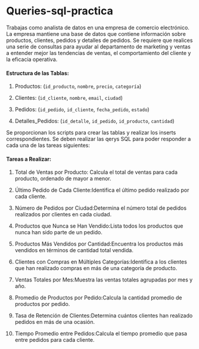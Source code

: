# Queries-sql-practica

Trabajas como analista de datos en una empresa de comercio electrónico. La empresa mantiene una base de datos que contiene información sobre productos, clientes, pedidos y detalles de pedidos. Se requiere que realices una serie de consultas para ayudar al departamento de marketing y ventas a entender mejor las tendencias de ventas, el comportamiento del cliente y la eficacia operativa.


#### Estructura de las Tablas:

1. Productos: (`id_producto`, `nombre`, `precio`, `categoría`)

2. Clientes: (`id_cliente`, `nombre`, `email`, `ciudad`)

3. Pedidos: (`id_pedido`, `id_cliente`, `fecha_pedido`, `estado`)

4. Detalles_Pedidos: (`id_detalle`, `id_pedido`, `id_producto`, `cantidad`)

Se proporcionan los scripts para crear las tablas y realizar los inserts correspondientes. Se deben realizar las qerys SQL para poder responder a cada una de las tareas siguientes: 

#### Tareas a Realizar:

1. Total de Ventas por Producto: Calcula el total de ventas para cada producto, ordenado de mayor a menor.

2. Último Pedido de Cada Cliente:Identifica el último pedido realizado por cada cliente.

3. Número de Pedidos por Ciudad:Determina el número total de pedidos realizados por clientes en cada ciudad.

4. Productos que Nunca se Han Vendido:Lista todos los productos que nunca han sido parte de un pedido.

5. Productos Más Vendidos por Cantidad:Encuentra los productos más vendidos en términos de cantidad total vendida.

6. Clientes con Compras en Múltiples Categorías:Identifica a los clientes que han realizado compras en más de una categoría de producto.

7. Ventas Totales por Mes:Muestra las ventas totales agrupadas por mes y año.

8. Promedio de Productos por Pedido:Calcula la cantidad promedio de productos por pedido.

9. Tasa de Retención de Clientes:Determina cuántos clientes han realizado pedidos en más de una ocasión. 

10. Tiempo Promedio entre Pedidos:Calcula el tiempo promedio que pasa entre pedidos para cada cliente. 

